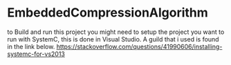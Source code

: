 # EmbeddedCompressionAlgorithm

to Build and run this project you might need to setup the project you want to run with SystemC, this is done in Visual Studio. A guild that i used is found in the link below. 
https://stackoverflow.com/questions/41990606/installing-systemc-for-vs2013
